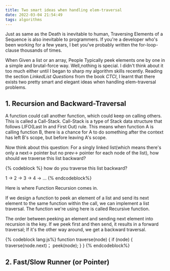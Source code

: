 ```yaml
---
title: Two smart ideas when handling elem-traversal
date: 2022-03-04 21:54:49
tags: algorithms
---
```


Just as same as the Death is inevitable to human, Traversing Elements of a Sequence is also inevitable to programmers. If you're a developer who's been working for a few years, I bet you've probably written the for-loop-clause thousands of times.

When Given a list or an array, People Typically peek elements one by one in a simple and brutal-force way. Well,nothing is special. I didn't think about it too much either until I began to sharp my algorithm skills recently. Reading the section *LinkedList Questions* from the book *CTCI*, I learnt that there exists two pretty smart and elegant ideas when handling elem-traversal problems.


## 1. Recursion and Backward-Traversal
A function could call another function, which could keep on calling others. This is called a Call-Stack. Call-Stack is a type of Stack data structure that follows LIFO(Last In and First Out) rule. This means when function A is calling function B, there is a chance for A to do something after the context has left B's scope, but before leaving A's scope.

Now think about this question: For a singly linked list(which means there's only a next-> pointer but no prev-> pointer for each node of the list), how should we traverse this list backward?

{% codeblock %}
how do you traverse this list backward?

1 -> 2 -> 3 -> 4 -> ...
{% endcodeblock%}

Here is where Function Recursion comes in.

If we design a function to peek an element of a list and send its next element to the same function within the call, we can implement a list traversal. The function we're using here is called Recursive function.

The order between peeking an element and sending next element into recursion is the key. If we peek first and then send, it results in a forward traversal; If it's the other way around, we get a backward traversal.

{% codeblock lang:js%}
function traverse(node) {
	if (node) {
		traverse(node.next)；
		peek(node);
	}
}
{% endcodeblock%}

## 2. Fast/Slow Runner (or Pointer)